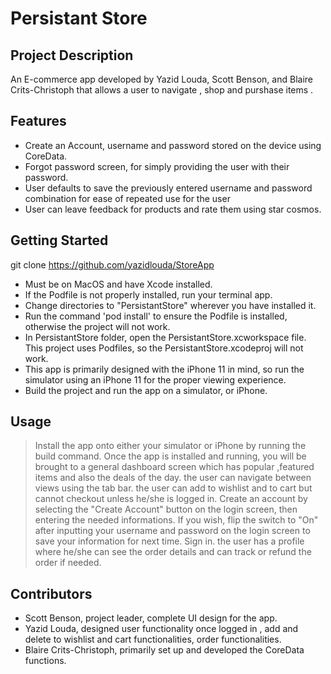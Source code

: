 # Persistant Store

## Project Description
An E-commerce app developed by Yazid Louda, Scott Benson, and Blaire Crits-Christoph that allows a user to navigate , shop and purshase items .

## Features
* Create an Account, username and password stored on the device using CoreData.
* Forgot password screen, for simply providing the user with their password.
* User defaults to save the previously entered username and password combination for ease of repeated use for the user
* User can leave feedback for products and rate them using star cosmos.

## Getting Started
git clone https://github.com/yazidlouda/StoreApp
* Must be on MacOS and have Xcode installed.
* If the Podfile is not properly installed, run your terminal app.
* Change directories to "PersistantStore" wherever you have installed it.
* Run the command 'pod install' to ensure the Podfile is installed, otherwise the project will not work.
* In PersistantStore folder, open the PersistantStore.xcworkspace file. This project uses Podfiles, so the PersistantStore.xcodeproj will not work.
* This app is primarily designed with the iPhone 11 in mind, so run the simulator using an iPhone 11 for the proper viewing experience.
* Build the project and run the app on a simulator, or iPhone.

## Usage
> Install the app onto either your simulator or iPhone by running the build command.
> Once the app is installed and running, you will be brought to a general dashboard screen which has popular ,featured items and also the deals of the day.
> the user can navigate between views using the tab bar.
> the user can add to wishlist and to cart but cannot checkout unless he/she is logged in. 
> Create an account by selecting the "Create Account" button on the login screen, then entering the needed informations.
> If you wish, flip the switch to "On" after inputting your username and password on the login screen to save your information for next time. Sign in.
> the user has a profile where he/she can see the order details and can track or refund the order if needed.


## Contributors
* Scott Benson, project leader, complete UI design for the app.
* Yazid Louda, designed user functionality once logged in , add and delete to wishlist and cart functionalities, order functionalities.
* Blaire Crits-Christoph, primarily set up and developed the CoreData functions.
